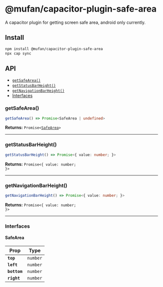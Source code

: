 # @mufan/capacitor-plugin-safe-area

A capacitor plugin for getting screen safe area, android only currently.

## Install

```bash
npm install @mufan/capacitor-plugin-safe-area
npx cap sync
```

## API

<docgen-index>

* [`getSafeArea()`](#getsafearea)
* [`getStatusBarHeight()`](#getstatusbarheight)
* [`getNavigationBarHeight()`](#getnavigationbarheight)
* [Interfaces](#interfaces)

</docgen-index>

<docgen-api>
<!--Update the source file JSDoc comments and rerun docgen to update the docs below-->

### getSafeArea()

```typescript
getSafeArea() => Promise<SafeArea | undefined>
```

**Returns:** <code>Promise&lt;<a href="#safearea">SafeArea</a>&gt;</code>

--------------------


### getStatusBarHeight()

```typescript
getStatusBarHeight() => Promise<{ value: number; }>
```

**Returns:** <code>Promise&lt;{ value: number; }&gt;</code>

--------------------


### getNavigationBarHeight()

```typescript
getNavigationBarHeight() => Promise<{ value: number; }>
```

**Returns:** <code>Promise&lt;{ value: number; }&gt;</code>

--------------------


### Interfaces


#### SafeArea

| Prop         | Type                |
| ------------ | ------------------- |
| **`top`**    | <code>number</code> |
| **`left`**   | <code>number</code> |
| **`bottom`** | <code>number</code> |
| **`right`**  | <code>number</code> |

</docgen-api>
